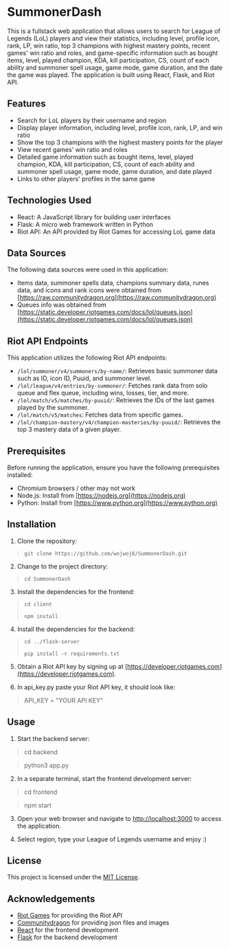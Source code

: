 
# SummonerDash

This is a fullstack web application that allows users to search for League of Legends (LoL) players and view their statistics, including level, profile icon, rank, LP, win ratio, top 3 champions with highest mastery points, recent games' win ratio and roles, and game-specific information such as bought items, level, played champion, KDA, kill participation, CS, count of each ability and summoner spell usage, game mode, game duration, and the date the game was played. The application is built using React, Flask, and Riot API.

## Features

- Search for LoL players by their username and region
- Display player information, including level, profile icon, rank, LP, and win ratio
- Show the top 3 champions with the highest mastery points for the player
- View recent games' win ratio and roles
- Detailed game information such as bought items, level, played champion, KDA, kill participation, CS, count of each ability and summoner spell usage, game mode, game duration, and date played
- Links to other players' profiles in the same game

## Technologies Used

- React: A JavaScript library for building user interfaces
- Flask: A micro web framework written in Python
- Riot API: An API provided by Riot Games for accessing LoL game data

## Data Sources

The following data sources were used in this application:

- Items data, summoner spells data, champions summary data, runes data, and icons and rank icons were obtained from [https://raw.communitydragon.org](https://raw.communitydragon.org)
- Queues info was obtained from [https://static.developer.riotgames.com/docs/lol/queues.json](https://static.developer.riotgames.com/docs/lol/queues.json)

## Riot API Endpoints

This application utilizes the following Riot API endpoints:

- `/lol/summoner/v4/summoners/by-name/`: Retrieves basic summoner data such as ID, icon ID, Puuid, and summoner level.
- `/lol/league/v4/entries/by-summoner/`: Fetches rank data from solo queue and flex queue, including wins, losses, tier, and more.
- `/lol/match/v5/matches/by-puuid/`: Retrieves the IDs of the last games played by the summoner.
- `/lol/match/v5/matches`: Fetches data from specific games.
- `/lol/champion-mastery/v4/champion-masteries/by-puuid/`: Retrieves the top 3 mastery data of a given player.

## Prerequisites

Before running the application, ensure you have the following prerequisites installed:

- Chromium browsers / other may not work 
- Node.js: Install from [https://nodejs.org](https://nodejs.org)
- Python: Install from [https://www.python.org](https://www.python.org)

## Installation

1. Clone the repository:

> `git clone https://github.com/wojwoj8/SummonerDash.git`

2. Change to the project directory:

> `cd SummonerDash`

3. Install the dependencies for the frontend:

> `cd client`
> 
> `npm install`

4. Install the dependencies for the backend:

> `cd ../flask-server`
> 
> `pip install -r requirements.txt`

5. Obtain a Riot API key by signing up at [https://developer.riotgames.com](https://developer.riotgames.com).

6. In api_key.py paste your Riot API key, it should look like:
  

>  API_KEY = "YOUR API KEY"

## Usage

1. Start the backend server:

    

> cd backend

> python3 app.py

2. In a separate terminal, start the frontend development server:

    

> cd frontend

> npm start

3. Open your web browser and navigate to [http://localhost:3000](http://localhost:3000) to access the application.

4. Select region, type your League of Legends username and enjoy :)

## License

This project is licensed under the [MIT License](LICENSE).

## Acknowledgements

- [Riot Games](https://www.riotgames.com) for providing the Riot API
- [Communitydragon](https://raw.communitydragon.org) for providing json files and images
- [React](https://reactjs.org) for the frontend development
- [Flask](https://flask.palletsprojects.com) for the backend development
